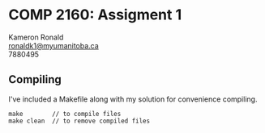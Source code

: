 # COMP 2160: Assigment 1

Kameron Ronald  
ronaldk1@myumanitoba.ca  
7880495

## Compiling

I've included a Makefile along with my solution for convenience compiling.

```shell
make        // to compile files
make clean  // to remove compiled files
```
